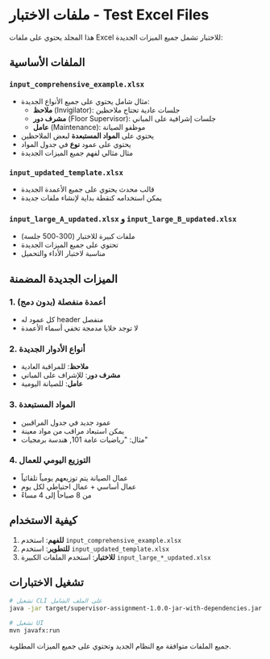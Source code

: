 # ملفات الاختبار - Test Excel Files

هذا المجلد يحتوي على ملفات Excel للاختبار تشمل جميع الميزات الجديدة:

## الملفات الأساسية

### `input_comprehensive_example.xlsx`
- مثال شامل يحتوي على جميع الأنواع الجديدة:
  - **ملاحظ** (Invigilator): جلسات عادية تحتاج ملاحظين
  - **مشرف دور** (Floor Supervisor): جلسات إشرافية على المباني
  - **عامل** (Maintenance): موظفو الصيانة
- يحتوي على **المواد المستبعدة** لبعض الملاحظين
- يحتوي على عمود **نوع** في جدول المواد
- مثال مثالي لفهم جميع الميزات الجديدة

### `input_updated_template.xlsx`
- قالب محدث يحتوي على جميع الأعمدة الجديدة
- يمكن استخدامه كنقطة بداية لإنشاء ملفات جديدة

### `input_large_A_updated.xlsx` و `input_large_B_updated.xlsx`
- ملفات كبيرة للاختبار (300-500 جلسة)
- تحتوي على جميع الميزات الجديدة
- مناسبة لاختبار الأداء والتحميل

## الميزات الجديدة المضمنة

### 1. أعمدة منفصلة (بدون دمج)
- كل عمود له header منفصل
- لا توجد خلايا مدمجة تخفي أسماء الأعمدة

### 2. أنواع الأدوار الجديدة
- **ملاحظ**: للمراقبة العادية
- **مشرف دور**: للإشراف على المباني
- **عامل**: للصيانة اليومية

### 3. المواد المستبعدة
- عمود جديد في جدول المراقبين
- يمكن استبعاد مراقب من مواد معينة
- مثال: "رياضيات عامة 101, هندسة برمجيات"

### 4. التوزيع اليومي للعمال
- عمال الصيانة يتم توزيعهم يومياً تلقائياً
- عمال أساسي + عمال احتياطي لكل يوم
- من 8 صباحاً إلى 4 مساءً

## كيفية الاستخدام

1. **للفهم**: استخدم `input_comprehensive_example.xlsx`
2. **للتطوير**: استخدم `input_updated_template.xlsx`
3. **للاختبار**: استخدم الملفات الكبيرة `input_large_*_updated.xlsx`

## تشغيل الاختبارات

```bash
# تشغيل CLI على الملف الشامل
java -jar target/supervisor-assignment-1.0.0-jar-with-dependencies.jar assign test-excels/input_comprehensive_example.xlsx test-excels/output_test.xlsx

# تشغيل UI
mvn javafx:run
```

جميع الملفات متوافقة مع النظام الجديد وتحتوي على جميع الميزات المطلوبة.
